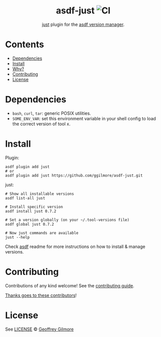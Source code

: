 <div align="center">

# asdf-just ![CI](https://github.com/ggilmore/asdf-just/workflows/CI/badge.svg)

[just](https://github.com/casey/just) plugin for the [asdf version manager](https://asdf-vm.com).

</div>

# Contents

- [Dependencies](#dependencies)
- [Install](#install)
- [Why?](#why)
- [Contributing](#contributing)
- [License](#license)

# Dependencies

- `bash`, `curl`, `tar`: generic POSIX utilities.
- `SOME_ENV_VAR`: set this environment variable in your shell config to load the correct version of tool x.

# Install

Plugin:

```shell
asdf plugin add just
# or
asdf plugin add just https://github.com/ggilmore/asdf-just.git
```

just:

```shell
# Show all installable versions
asdf list-all just

# Install specific version
asdf install just 0.7.2

# Set a version globally (on your ~/.tool-versions file)
asdf global just 0.7.2

# Now just commands are available
just --help
```

Check [asdf](https://github.com/asdf-vm/asdf) readme for more instructions on how to
install & manage versions.

# Contributing

Contributions of any kind welcome! See the [contributing guide](contributing.md).

[Thanks goes to these contributors](https://github.com/ggilmore/asdf-just/graphs/contributors)!

# License

See [LICENSE](LICENSE) © [Geoffrey Gilmore](https://github.com/ggilmore/)
